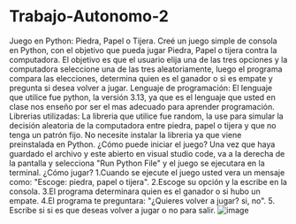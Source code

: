 # Trabajo-Autonomo-2
Juego en Python: Piedra, Papel o Tijera.
Creé un juego simple de consola en Python, con el objetivo que pueda jugar Piedra, Papel o tijera contra la computadora. El objetivo es que el usuario elija una de las tres opciones y la computadora seleccione una de las tres aleatoriamente, luego el programa compara las elecciones, determina quien es el ganador o si es empate y pregunta si desea volver a jugar.
Lenguaje de programación:
El lenguaje que utilice fue python, la versión 3.13, ya que es el lenguaje que usted en clase nos enseño por ser el mas adecuado para aprender programación.
Librerias utilizadas:
La libreria que utilice fue random, la use para simular la decisión aleatoria de la computadora entre piedra, papel o tijera y que no tenga un patrón fijo. No necesite instalar la libreria ya que viene preinstalada en Python. 
¿Cómo puede iniciar el juego?
Una vez que haya guardado el archivo y este abierto en visual studio code, va a la derecha de la pantalla y selecciona "Run Python File" y el juego se ejecutara en la terminal.
¿Cómo jugar?
1.Cuando se ejecute el juego usted vera un mensaje como: "Escoge: piedra, papel o tijera".
2.Escoge su opción y la escribe en la consola.
3.El programa determinara quien es el ganador o si hubo un empate.
4.El programa te preguntara: "¿Quieres volver a jugar? si, no".
5. Escribe si si es que deseas volver a jugar o no para salir.
![image](https://github.com/user-attachments/assets/f955dae4-5032-4aa4-86ea-5702310093e8)




